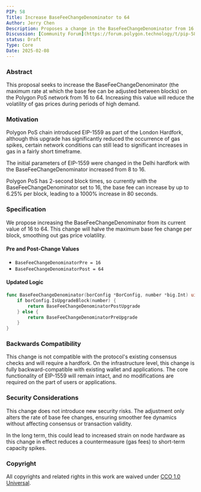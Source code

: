 ```yaml
---
PIP: 58
Title: Increase BaseFeeChangeDenominator to 64
Author: Jerry Chen
Description: Proposes a change in the BaseFeeChangeDenominator from 16 to 64
Discussion: [Community Forum](https://forum.polygon.technology/t/pip-58-increase-basefeechangedenominator-to-64/20596)
status: Draft
Type: Core
Date: 2025-02-08
---
```


### Abstract 
This proposal seeks to increase the BaseFeeChangeDenominator (the maximum rate at which the base fee can be adjusted between blocks) on the Polygon PoS network from 16 to 64. Increasing this value will reduce the volatility of gas prices during periods of high demand.

### Motivation 
Polygon PoS chain introduced EIP-1559 as part of the London Hardfork, although this upgrade has significantly reduced the occurrence of gas spikes, certain network conditions can still lead to significant increases in gas in a fairly short timeframe. 

The initial parameters of EIP-1559 were changed in the Delhi hardfork with the BaseFeeChangeDenominator increased from 8 to 16. 

Polygon PoS has 2-second block times, so currently with the BaseFeeChangeDenominator set to 16, the base fee can increase by up to 6.25% per block, leading to a 1000% increase in 80 seconds. 


### Specification
We propose increasing the BaseFeeChangeDenominator from its current value of 16 to 64. This change will halve the maximum base fee change per block, smoothing out gas price volatility.

#### Pre and Post-Change Values

- `BaseFeeChangeDenominatorPre = 16`
- `BaseFeeChangeDenominatorPost = 64`

#### Updated Logic

```go
func BaseFeeChangeDenominator(borConfig *BorConfig, number *big.Int) uint64 {
    if borConfig.IsUpgradeBlock(number) {
        return BaseFeeChangeDenominatorPostUpgrade
    } else {
        return BaseFeeChangeDenominatorPreUpgrade
    }
}
```

### Backwards Compatibility

This change is not compatible with the protocol's existing consensus checks and will require a hardfork. On the infrastructure level, this change is fully backward-compatible with existing wallet and applications. The core functionality of EIP-1559 will remain intact, and no modifications are required on the part of users or applications.

### Security Considerations

This change does not introduce new security risks. The adjustment only alters the rate of base fee changes, ensuring smoother fee dynamics without affecting consensus or transaction validity.

In the long term, this could lead to increased strain on node hardware as this change in effect reduces a countermeasure (gas fees) to short-term capacity spikes. 


### Copyright

All copyrights and related rights in this work are waived under [CCO 1.0 Universal](https://creativecommons.org/publicdomain/zero/1.0/legalcode).